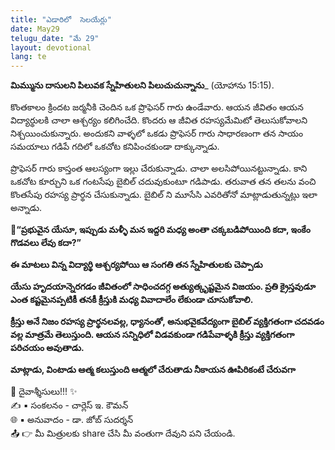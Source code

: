 ```yaml
---
title: "ఎడారిలో  సెలయేర్లు"
date: May29
telugu_date: "మే 29"
layout: devotional
lang: te
---
```


**మిమ్మును దాసులని పిలువక స్నేహితులని పిలుచుచున్నాను**_ (యోహాను 15:15).

కొంతకాలం క్రిందట జర్మనీకి చెందిన ఒక ప్రొఫెసర్ గారు ఉండేవారు. ఆయన జీవితం ఆయన విద్యార్థులకి చాలా ఆశ్చర్యం కలిగించేది. కొందరు ఆ జీవిత రహస్యమేమిటో తెలుసుకోవాలని నిశ్చయించుకున్నారు. అందుకని వాళ్ళలో ఒకడు ప్రొఫెసర్ గారు సాధారణంగా తన సాయం సమయాలు గడిపే గదిలో ఒకచోట కనిపించకుండా దాక్కున్నాడు.

ప్రొఫెసర్ గారు కాస్తంత ఆలస్యంగా ఇల్లు చేరుకున్నాడు. చాలా అలసిపోయినట్టున్నాడు. కాని ఒకచోట కూర్చుని ఒక గంటసేపు బైబిల్ చదువుకుంటూ గడిపాడు. తరువాత తన తలను వంచి కొంతసేపు రహస్య ప్రార్థన చేసుకున్నాడు. బైబిల్ ని మూసేసి ఎవరితోనో మాట్లాడుతున్నట్లు ఇలా అన్నాడు.

**📖“ప్రభువైన యేసూ, ఇప్పుడు మళ్ళీ మన ఇద్దరి మధ్య అంతా చక్కబడిపోయింది కదా, ఇంకేం గొడవలు లేవు కదా?”**

 **ఈ మాటలు విన్న విద్యార్థి ఆశ్చర్యపోయి ఆ సంగతి తన స్నేహితులకు చెప్పాడు** 

**యేసు హృదయాన్నెరగడం జీవితంలో సాధించదగ్గ అత్యుత్కృష్టమైన విజయం. ప్రతి క్రైస్తవుడూ ఎంత కష్టమైనప్పటికీ తనకీ క్రీస్తుకి మధ్య వివాదాలేం లేకుండా చూసుకోవాలి.**

**క్రీస్తు అనే నిజం రహస్య ప్రార్థనలవల్ల, ధ్యానంతో, అనుభవైకవేద్యంగా బైబిల్ వ్యక్తిగతంగా చదవడం వల్ల మాత్రమే తెలుస్తుంది. ఆయన సన్నిధిలో విడవకుండా గడిపేవాళ్ళకి క్రీస్తు వ్యక్తిగతంగా పరిచయం అవుతాడు.**

**మాట్లాడు, వింటాడు ఆత్మ కలుస్తుంది ఆత్మలో చేరుతాడు నీకాయన ఊపిరికంటే చేరువగా**


<div class="blessing">🙏 <span class="bless-text">దైవాశ్శీసులు!!!</span> ✨</div>

<div class="credit">✍️ <span class="credit-text">▪ సంకలనం - చార్లెస్ ఇ. కౌమన్</span></div>
<div class="credit">🌐 <span class="credit-text">▪ అనువాదం - డా. జోబ్ సుదర్శన్</span></div>


<div class="share">📤 👉 <span class="share-text">మీ మిత్రులకు share చేసి మీ వంతుగా దేవుని పని చేయండి.</span></div>
